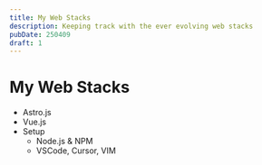 ```yaml
---
title: My Web Stacks
description: Keeping track with the ever evolving web stacks
pubDate: 250409
draft: 1
---
```


# My Web Stacks

- Astro.js
- Vue.js
- Setup
	- Node.js & NPM
	- VSCode, Cursor, VIM